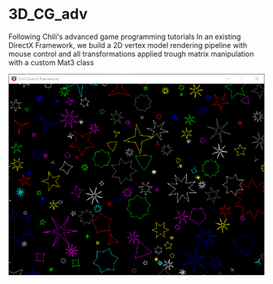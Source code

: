 # 3D_CG_adv
Following Chili's advanced game programming tutorials
In an existing DirectX Framework, we build a 2D vertex model rendering pipeline with mouse control and all transformations applied trough matrix manipulation with a custom Mat3 class

![Starfield demo](starfield_.gif)
